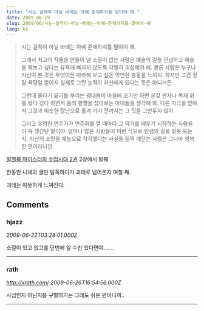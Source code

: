 ```yaml
---
title: "시는 걸작이 아닐 바에는 아예 존재하지를 말아야 해."
date: 2009-06-19
slug: 2009/06/시는-걸작이-아닐-바에는-아예-존재하지를-말아야-해
lang: ko
---
```


> 시는 걸작이 아닐 바에는 아예 존재하지를 말아야 해.
>
> 그래서 최고의 작품을 만들어 낼 소질이 없는 사람은 예술의 길을 단념하고 예술을 해보고 싶다는 유혹에 빠지지 않도록 각별히 조심해야 해. 물론 사람은 누구나 자신이 본 것은 무엇이든 따라해 보고 싶은 막연한 충동을 느끼지. 하지만 그건 정말 욕망일 뿐이지 실제로 그런 능력이 자신에게 있다는 뜻은 아니거든.
> 
> 그런데 줄타기 묘기를 부리는 광대들이 마을에 오기만 하면 온갖 판자나 목재 위를 왔다 갔다 하면서 몸의 평형을 잡아보는 아이들을 생각해 봐. 다른 자극을 받아서 그것과 비슷한 장난으로 옮겨 가기 전까지는 그 짓을 그만두지 않아.
> 
> 그리고 유명한 연주가가 연주회를 열 때마다 그 악기를 배우기 시작하는 사람들이 꼭 생긴단 말이야. 얼마나 많은 사람들이 이런 식으로 인생의 길을 잘못 드는지, 자신의 소망을 재능으로 착각했다는 사실을 일찍 깨닫는 사람은 그나마 행복한 편이라니깐.


[빌헬름 마이스터의 수업시대 2권](http://www.yes24.com/24/goods/17369) 2장에서 발췌

한동안 니체의 글만 탐독하다가 괴테로 넘어온지 며칠 째.

괴테는 따뜻하게 느껴진다.

## Comments

### hjazz
*2009-06-22T03:28:01.000Z*

소질이 있고 없고를 단번에 알 수만 있다면야.......

---

### rath
*http://xrath.com/*
*2009-06-26T16:54:56.000Z*

사심인지 아닌지를 구별하기는 그래도 쉬운 편이니까..

---


